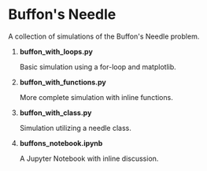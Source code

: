 # Buffon's Needle

A collection of simulations of the Buffon's Needle problem.

1. <b>buffon_with_loops.py</b>

      Basic simulation using a for-loop and matplotlib.
2. <b>buffon_with_functions.py</b>

      More complete simulation with inline functions.
3. <b>buffon_with_class.py</b>

      Simulation utilizing a needle class.
4. <b>buffons_notebook.ipynb</b>

      A Jupyter Notebook with inline discussion.
